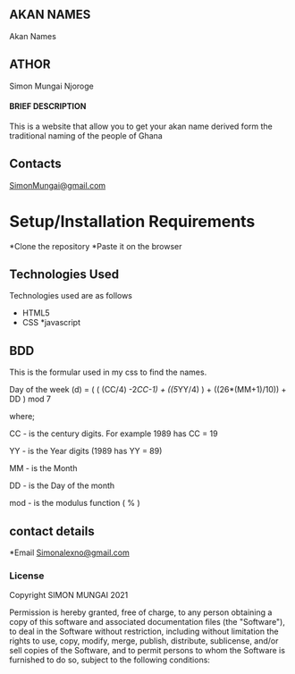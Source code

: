## AKAN NAMES
Akan Names 
## ATHOR
Simon Mungai Njoroge

#### BRIEF DESCRIPTION
This is a website that allow you to get your akan name derived form the traditional naming of the people of Ghana 
## Contacts 
SimonMungai@gmail.com

# Setup/Installation Requirements
*Clone the repository
*Paste it on the browser

## Technologies Used
Technologies used are as follows
* HTML5
* CSS
*javascript

## BDD
This is the formular used in my css to find the names.

Day of the week (d) = ( ( (CC/4) -2*CC-1) + ((5*YY/4) ) + ((26*(MM+1)/10)) + DD ) mod 7

 where;

 CC - is the century digits. For example 1989 has CC = 19

 YY - is the Year digits (1989 has YY = 89)

 MM -  is the Month

 DD - is the Day of the month 

 mod - is the modulus function ( % )


## contact details
*Email Simonalexno@gmail.com

### License
Copyright SIMON MUNGAI 2021

Permission is hereby granted, free of charge, to any person obtaining a copy
of this software and associated documentation files (the "Software"), to deal
in the Software without restriction, including without limitation the rights
to use, copy, modify, merge, publish, distribute, sublicense, and/or sell
copies of the Software, and to permit persons to whom the Software is
furnished to do so, subject to the following conditions:
